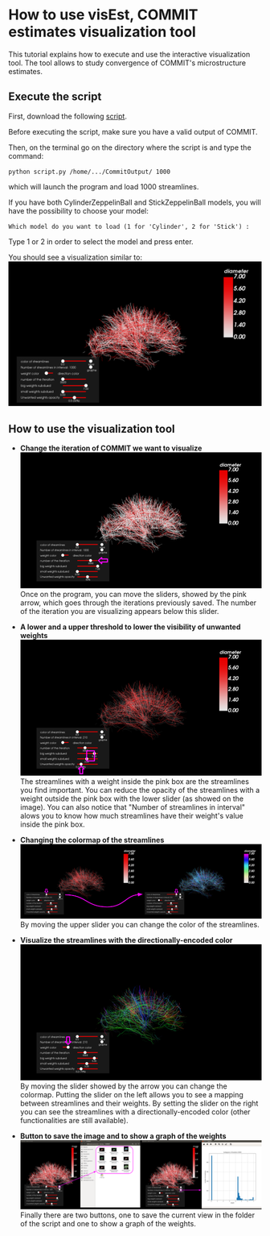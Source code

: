 # How to use visEst, COMMIT estimates visualization tool

This tutorial explains how to execute and use the interactive visualization tool. The tool allows to study convergence of COMMIT's microstructure estimates.

## Execute the script

First, download the following [script](https://github.com/LorisPilotto/COMMIT/blob/pilotto_project/doc/tutorials/visualizationTool/visualizationTool.py).

Before executing the script, make sure you have a valid output of COMMIT.

Then, on the terminal go on the directory where the script is and type the command:

```
python script.py /home/.../CommitOutput/ 1000
```
which will launch the program and load 1000 streamlines.


If you have both CylinderZeppelinBall and StickZeppelinBall models, you will have the possibility to choose your model:


```
Which model do you want to load (1 for 'Cylinder', 2 for 'Stick') : 
```
Type 1 or 2 in order to select the model and press enter.

You should see a visualization similar to:
![launch](https://github.com/LorisPilotto/COMMIT/blob/pilotto_project/doc/tutorials/visualizationTool/launch.png)

## How to use the visualization tool

- **Change the iteration of COMMIT we want to visualize**
![iteration](https://github.com/LorisPilotto/COMMIT/blob/pilotto_project/doc/tutorials/visualizationTool/iteration.png)
Once on the program, you can move the sliders, showed by the pink arrow, which goes through the iterations previously saved. The number of the iteration you are visualizing appears below this slider.

- **A lower and a upper threshold to lower the visibility of unwanted weights**
![treshold](https://github.com/LorisPilotto/COMMIT/blob/pilotto_project/doc/tutorials/visualizationTool/treshold.png)
The streamlines with a weight inside the pink box are the streamlines you find important. You can reduce the opacity of the streamlines with a weight outside the pink box with the lower slider (as showed on the image).
You can also notice that "Number of streamlines in interval" alows you to know how much streamlines have their weight's value inside the pink box.

- **Changing the colormap of the streamlines**
![color](https://github.com/LorisPilotto/COMMIT/blob/pilotto_project/doc/tutorials/visualizationTool/color.png)
By moving the upper slider you can change the color of the streamlines.

- **Visualize the streamlines with the directionally-encoded color**
![direction](https://github.com/LorisPilotto/COMMIT/blob/pilotto_project/doc/tutorials/visualizationTool/direction.png)
By moving the slider showed by the arrow you can change the colormap. Putting the slider on the left allows you to see a mapping between streamlines and their weights. By setting the slider on the right you can see the streamlines with a directionally-encoded color (other functionalities are still available).

- **Button to save the image and to show a graph of the weights**
![butons](https://github.com/LorisPilotto/COMMIT/blob/pilotto_project/doc/tutorials/visualizationTool/butons.png)
Finally there are two buttons, one to save the current view in the folder of the script and one to show a graph of the weights.
